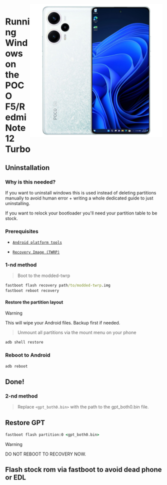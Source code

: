 <img align="right" src="https://raw.githubusercontent.com/Xhdsos/Port-Windows-POCO-F5-RN12T/main/marble.png" width="425" alt="Windows 11 Running On A Xiaomi Pad 5">

# Running Windows on the POCO F5/Redmi Note 12 Turbo

## Uninstallation

### Why is this needed?

If you want to uninstall windows this is used instead of deleting partitions manually to avoid human error + writing a whole dedicated guide to just uninstalling.

If you want to relock your bootloader you'll need your partition table to be stock.

### Prerequisites

- [```Android platform tools```](https://developer.android.com/studio/releases/platform-tools)
  
- [```Recovery Image (TWRP)```](https://github.com/Xhdsos/Port-Windows-POCO-F5-RN12T/releases/download/Files/modded-twrp.img)

### 1-nd method

> Boot to the modded-twrp
```cmd
fastboot flash recovery path/to/modded-twrp.img
fastboot reboot recovery
```

#### Restore the partition layout
> [!Warning]
> This will wipe your Android files. Backup first if needed.

> Unmount all partitions via the mount menu on your phone
```cmd
adb shell restore
```
### Reboot to Android
```cmd
adb reboot 
```
## Done!

### 2-nd method

> Replace ```<gpt_both0.bin>``` with the path to the gpt_both0.bin file.

## Restore GPT

```cmd
fastboot flash partition:0 <gpt_both0.bin>
```

> [!Warning]
> DO NOT REBOOT TO RECOVERY NOW.
## Flash stock rom via fastboot to avoid dead phone or EDL
